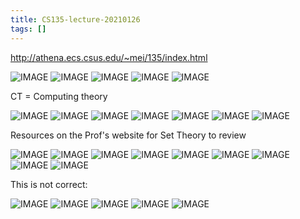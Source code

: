 ```yaml
---
title: CS135-lecture-20210126
tags: []
---
```


http://athena.ecs.csus.edu/~mei/135/index.html

![IMAGE](/A39CB483C6F0BF2C11EFCD0402E720D0.jpg)
![IMAGE](/FA408E14291CB317FA76ED3F2E165882.jpg)
![IMAGE](/0C466A9F8540FF2445EE91D2DCF47D93.jpg)
![IMAGE](/76DEA108AE221CD4E664D985563342C1.jpg)
![IMAGE](/4A69856A900E131E1EDBB2C5D777BA0E.jpg)

CT = Computing theory

![IMAGE](/699E7056F305440FDD951AC3C55F7FB0.jpg)
![IMAGE](/5F4E8436310A418375265B1036EDBE4F.jpg)
![IMAGE](/A71BB08BBCFD3A9E4AB0CCB2D52D1B8B.jpg)
![IMAGE](/A0B4D8034185A8EC2B85FC3B2B345230.jpg)
![IMAGE](/8C64CFF501A6301BA284DAAF2F02BB0C.jpg)
![IMAGE](/4A0E216E35A4D72F12C579BB117BA9EF.jpg)
![IMAGE](/673EDA616437FFAF9F1F6FCA43697643.jpg)

Resources on the Prof's website for Set Theory to review

![IMAGE](/FC9AB456162B0AD703A98B28D58CBB54.jpg)
![IMAGE](/33D5D759804A3DB301432CC90E5C2E9B.jpg)
![IMAGE](/98C41F9B7F82C79EA4ADE24DA330872C.jpg)
![IMAGE](/4F2C98E76EBACBEABFE858D2D4676248.jpg)
![IMAGE](/F03E80902A5669222E50C9C22F263B48.jpg)
![IMAGE](/709DDB0791C71830E0599EFD05D00527.jpg)
![IMAGE](/AC05C46178637CA889356799D0BDD8C9.jpg)
![IMAGE](/E0A7970F4493A6DBB0F6851E7FFCF19A.jpg)
![IMAGE](/E7B40205BC32230B892D173FC2EF0C44.jpg)


This is not correct:

![IMAGE](/EEB98B3C9F58525663E2D7224C6777F8.jpg)
![IMAGE](/8512E3CD817087D18E2AA453019DE486.jpg)
![IMAGE](/F6415B24E5F542D418A523FEBBB8F7E1.jpg)
![IMAGE](/BBCE937B7C53BA8C80D0BF858FD9AB83.jpg)
![IMAGE](/4E01A044DD194C01CABE919E43F86BD6.jpg)
